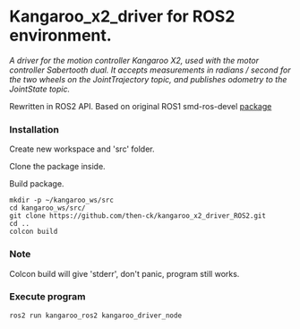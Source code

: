 # Kangaroo_x2_driver for ROS2 environment.
*A driver for the motion controller Kangaroo X2, used with the motor controller Sabertooth dual.
It accepts measurements in radians / second for the two wheels on the JointTrajectory topic, and publishes odometry to the JointState topic.*

Rewritten in ROS2 API. Based on original ROS1 smd-ros-devel [package](https://github.com/smd-ros-devel/kangaroo_x2_driver)

### Installation
Create new workspace and 'src' folder. 

Clone the package inside. 

Build package. 
```
mkdir -p ~/kangaroo_ws/src
cd kangaroo_ws/src/
git clone https://github.com/then-ck/kangaroo_x2_driver_ROS2.git
cd ..
colcon build
```

### Note
Colcon build will give 'stderr', don't panic, program still works.   

### Execute program
```
ros2 run kangaroo_ros2 kangaroo_driver_node
```
